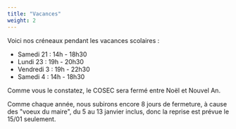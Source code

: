 ```yaml
---
title: "Vacances"
weight: 2
---
```


Voici nos créneaux pendant les vacances scolaires :

- Samedi 21 : 14h - 18h30
- Lundi 23 : 19h - 20h30
- Vendredi 3 : 19h - 22h30
- Samedi 4 : 14h - 18h30

Comme vous le constatez, le COSEC sera fermé entre Noël et Nouvel An.

Comme chaque année, nous subirons encore 8 jours de fermeture, à cause des "voeux du maire", du 5 au 13 janvier inclus, donc la reprise est prévue le 15/01 seulement.
